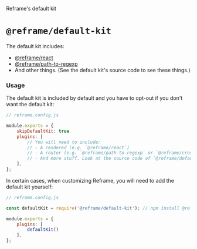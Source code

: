 Reframe's default kit

# `@reframe/default-kit`

The default kit includes:
 - [@reframe/react](/react)
 - [@reframe/path-to-regexp](/path-to-regexp)
 - And other things. (See the default kit's source code to see these things.)

### Usage

The default kit is included by default and you have to opt-out if you don't want the default kit:

~~~js
// reframe.config.js

module.exports = {
    skipDefaultKit: true
    plugins: [
        // You will need to include:
        // - A rendered (e.g. `@reframe/react`)
        // - A router (e.g. `@reframe/path-to-regexp` or `@reframe/crossroads`)
        // - And more stuff. Look at the source code of `@reframe/default-kit`.
    ],
};
~~~

In certain cases, when customizing Reframe, you will need to add the default kit yourself:

~~~js
// reframe.config.js

const defaultKit = require('@reframe/default-kit'); // npm install @reframe/default-kit

module.exports = {
    plugins: [
        defaultKit()
    ],
};
~~~
